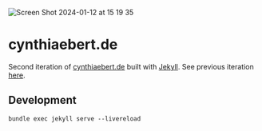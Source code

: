 ![Screen Shot 2024-01-12 at 15 19 35](https://github.com/Cinzya/cynthiaebert.de__v2/assets/54354036/43e0aa17-8b7b-44f8-89a5-2ea47ec6fc66)

# cynthiaebert.de

Second iteration of [cynthiaebert.de](https://cynthiaebert.de) built with [Jekyll](https://jekyllrb.com/).
See previous iteration [here](https://github.com/Cinzya/cynthiaebert.de).

## Development

`bundle exec jekyll serve --livereload`
